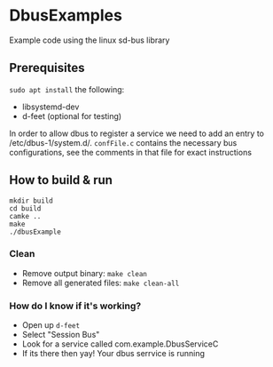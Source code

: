 # DbusExamples
Example code using the linux sd-bus library

## Prerequisites
`sudo apt install` the following:
- libsystemd-dev
- d-feet (optional for testing)

In order to allow dbus to register a service we need to add an entry to /etc/dbus-1/system.d/. `confFile.c` contains the necessary bus configurations, see the comments in that file for exact instructions

## How to build & run
```
mkdir build
cd build
camke ..
make
./dbusExample
```
### Clean
- Remove output binary: `make clean`
- Remove all generated files: `make clean-all`

### How do I know if it's working?
- Open up `d-feet`
- Select "Session Bus"
- Look for a service called com.example.DbusServiceC
- If its there then yay! Your dbus serrvice is running